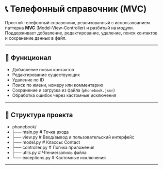 # 📞 Телефонный справочник (MVC)

Простой телефонный справочник, реализованный с использованием паттерна **MVC** (Model-View-Controller) и разбитый на модули. Поддерживает добавление, редактирование, удаление, поиск контактов и сохранение данных в файл.

---

## 🧩 Функционал

- Добавление новых контактов
- Редактирование существующих
- Удаление по ID
- Поиск по имени, номеру или комментарию
- Сохранение и загрузка из файла (`phonebook.json`)
- Обработка ошибок через кастомные исключения

---

## 📁 Структура проекта
- phonebook/
- ├── main.py # Точка входа
- ├── view.py # Ввод/вывод и пользовательский интерфейс
- ├── model.py # Классы: Contact
- ├── controller.py # Логика приложения
- ├── utils.py # Чтение/запись файла
- └── exceptions.py # Кастомные исключения

---